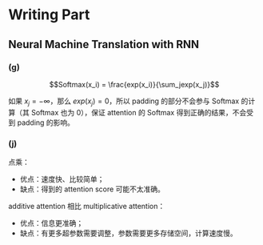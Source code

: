 # Writing Part

## Neural Machine Translation with RNN

### (g)

$$Softmax(x_i) = \frac{exp(x_i)}{\sum_jexp(x_j)}$$

如果 $x_j = -\infty$，那么 $exp(x_j) = 0$，所以 padding 的部分不会参与 Softmax 的计算（其 Softmax 也为 0），保证 attention 的 Softmax 得到正确的结果，不会受到 padding 的影响。

### (j)

点乘：
- 优点：速度快、比较简单；
- 缺点：得到的 attention score 可能不太准确。

additive attention 相比 multiplicative attention：
- 优点：信息更准确；
- 缺点：有更多超参数需要调整，参数需要更多存储空间，计算速度慢。